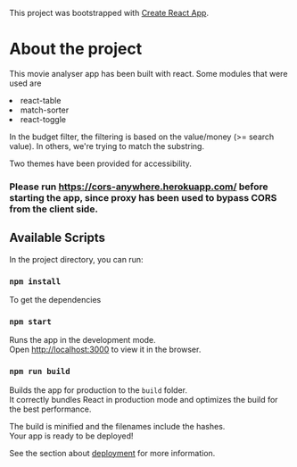 This project was bootstrapped with [Create React App](https://github.com/facebook/create-react-app).

# About the project

This movie analyser app has been built with react. Some modules that were used are <br>

<li>react-table</li>
<li>match-sorter</li>
<li>react-toggle</li>

In the budget filter, the filtering is based on the value/money (>= search value).
In others, we're trying to match the substring.

Two themes have been provided for accessibility.

### Please run https://cors-anywhere.herokuapp.com/ before starting the app, since proxy has been used to bypass CORS from the client side.

## Available Scripts

In the project directory, you can run:

### `npm install`

To get the dependencies

### `npm start`

Runs the app in the development mode.<br>
Open [http://localhost:3000](http://localhost:3000) to view it in the browser.

### `npm run build`

Builds the app for production to the `build` folder.<br>
It correctly bundles React in production mode and optimizes the build for the best performance.

The build is minified and the filenames include the hashes.<br>
Your app is ready to be deployed!

See the section about [deployment](https://facebook.github.io/create-react-app/docs/deployment) for more information.
